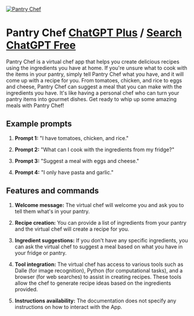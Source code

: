 
[![Pantry Chef](https://files.oaiusercontent.com/file-z8P9ELSYzUKS10uuR3zkFN6W?se=2123-10-16T22%3A18%3A30Z&sp=r&sv=2021-08-06&sr=b&rscc=max-age%3D31536000%2C%20immutable&rscd=attachment%3B%20filename%3Ddd481efd-907f-4f92-b452-a13dc06fc56f.png&sig=BSF/YbYZ2l4mUGt1ijazcIKkpBp7V8tx3PCMPW4dk6g%3D)](https://chat.openai.com/g/g-aDRDTTQNw-pantry-chef)

# Pantry Chef [ChatGPT Plus](https://chat.openai.com/g/g-aDRDTTQNw-pantry-chef) / [Search ChatGPT Free](https://gptcall.net/index.html#/?search=Pantry%20Chef)

Pantry Chef is a virtual chef app that helps you create delicious recipes using the ingredients you have at home. If you're unsure what to cook with the items in your pantry, simply tell Pantry Chef what you have, and it will come up with a recipe for you. From tomatoes, chicken, and rice to eggs and cheese, Pantry Chef can suggest a meal that you can make with the ingredients you have. It's like having a personal chef who can turn your pantry items into gourmet dishes. Get ready to whip up some amazing meals with Pantry Chef!

## Example prompts

1. **Prompt 1:** "I have tomatoes, chicken, and rice."

2. **Prompt 2:** "What can I cook with the ingredients from my fridge?"

3. **Prompt 3:** "Suggest a meal with eggs and cheese."

4. **Prompt 4:** "I only have pasta and garlic."

## Features and commands

1. **Welcome message:** The virtual chef will welcome you and ask you to tell them what's in your pantry.

2. **Recipe creation:** You can provide a list of ingredients from your pantry and the virtual chef will create a recipe for you.

3. **Ingredient suggestions:** If you don't have any specific ingredients, you can ask the virtual chef to suggest a meal based on what you have in your fridge or pantry.

4. **Tool integration:** The virtual chef has access to various tools such as Dalle (for image recognition), Python (for computational tasks), and a browser (for web searches) to assist in creating recipes. These tools allow the chef to generate recipe ideas based on the ingredients provided.

5. **Instructions availability:** The documentation does not specify any instructions on how to interact with the App.


